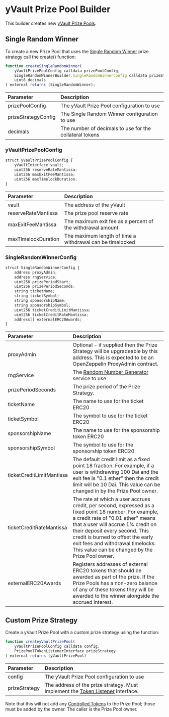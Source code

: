 # yVault Prize Pool Builder

This builder creates new [yVault Prize Pools](../prize-pool/yvault-prize-pool.md).

## Single Random Winner

To create a new Prize Pool that uses the [Single Random Winner](../prize-strategy/single-random-winner/) prize strategy call the create\(\) function:

```javascript
function createSingleRandomWinner(
    yVaultPrizePoolConfig calldata prizePoolConfig,
    SingleRandomWinnerBuilder.SingleRandomWinnerConfig calldata prizeStrategyConfig,
    uint8 decimals
) external returns (SingleRandomWinner);
```

| Parameter | Description |
| :--- | :--- |
| prizePoolConfig | The yVault Prize Pool configuration to use |
| prizeStrategyConfig | The Single Random Winner configuration to use |
| decimals | The number of decimals to use for the collateral tokens |

### yVaultPrizePoolConfig

```javascript
struct yVaultPrizePoolConfig {
    yVaultInterface vault;
    uint256 reserveRateMantissa;
    uint256 maxExitFeeMantissa;
    uint256 maxTimelockDuration;
}
```

| Parameter | Description |
| :--- | :--- |
| vault | The address of the yVault |
| reserveRateMantissa | The prize pool reserve rate  |
| maxExitFeeMantissa | The maximum exit fee as a percent of the withdrawal amount |
| maxTimelockDuration | The maximum length of time a withdrawal can be timelocked |

### SingleRandomWinnerConfig

```javascript
struct SingleRandomWinnerConfig {
    address proxyAdmin;
    address rngService;
    uint256 prizePeriodStart;
    uint256 prizePeriodSeconds;
    string ticketName;
    string ticketSymbol;
    string sponsorshipName;
    string sponsorshipSymbol;
    uint256 ticketCreditLimitMantissa;
    uint256 ticketCreditRateMantissa;
    address[] externalERC20Awards;
}
```

| Parameter | Description |
| :--- | :--- |
| proxyAdmin | Optional - if supplied then the Prize Strategy will be upgradeable by this address.  This is expected to be an OpenZeppelin ProxyAdmin contract. |
| rngService | The [Random Number Generator](../random-number-generator/) service to use |
| prizePeriodSeconds | The prize period of the Prize Strategy. |
| ticketName | The name to use for the ticket ERC20 |
| ticketSymbol | The symbol to use for the ticket ERC20 |
| sponsorshipName | The name to use for the sponsorship token ERC20 |
| sponsorshipSymbol | The symbol to use for the sponsorship token ERC20 |
| ticketCreditLimitMantissa | The default credit limit as a fixed point 18 fraction.  For example, if a user is withdrawing 100 Dai and the exit fee is "0.1 ether" then the credit limit will be 10 Dai.  This value can be changed in by the Prize Pool owner. |
| ticketCreditRateMantissa | The rate at which a user accrues credit, per second, expressed as a fixed point 18 number.  For example, a credit rate of "0.01 ether" means that a user will accrue 1% credit on their deposit every second.  This credit is burned to offset the early exit fees and withdrawal timelocks.  This value can be changed by the Prize Pool owner. |
| externalERC20Awards | Registers addresses of external ERC20 tokens that should be awarded as part of the prize.  If the Prize Pools has a non-zero balance of any of these tokens they will be awarded to the winner alongside the accrued interest. |

## Custom Prize Strategy

Create a yVault Prize Pool with a custom prize strategy using the function:

```javascript
function createyVaultPrizePool(
    yVaultPrizePoolConfig calldata config,
    PrizePoolTokenListenerInterface prizeStrategy
) external returns (yVaultPrizePool)
```

| Parameter | Description |
| :--- | :--- |
| config | The yVault Prize Pool configuration to use |
| prizeStrategy | The address of the prize strategy.  Must implement the [Token Listener](../prize-pool/token-listener.md) interface. |

Note that this will not add any [Controlled Tokens](../prize-pool/#controlled-tokens) to the Prize Pool; those must be added by the owner.  The caller is the Prize Pool owner.



